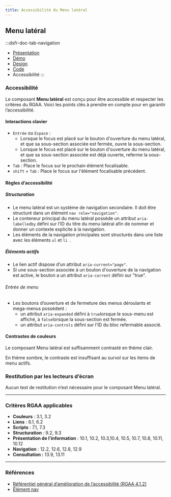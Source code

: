 ```yaml
---
title: Accessibilité du Menu latéral
---
```


## Menu latéral

:::dsfr-doc-tab-navigation
- [Présentation](../index.md)
- [Démo](../demo/index.md)
- [Design](../design/index.md)
- [Code](../code/index.md)
- Accessibilité
:::

### Accessibilité

Le composant **Menu latéral** est conçu pour être accessible et respecter les critères du RGAA. Voici les points clés à prendre en compte pour en garantir l’accessibilité.

#### Interactions clavier

- `Entrée` ou `Espace` :
    - Lorsque le focus est placé sur le bouton d'ouverture du menu latéral, et que sa sous-section associée est fermée, ouvre la sous-section.
    - Lorsque le focus est placé sur le bouton d'ouverture du menu latéral, et que sa sous-section associée est déjà ouverte, referme la sous-section.
- `Tab` : Place le focus sur le prochain élément focalisable.
- `shift` + `Tab` : Place le focus sur l'élément focalisable précédent.

#### Règles d’accessibilité

##### Structuration

- Le menu latéral est un système de navigation secondaire. Il doit être structuré dans un élément `nav role="navigation"`.
- Le conteneur principal du menu latéral possède un attribut `aria-labelledby` défini sur l’ID du titre du menu latéral afin de nommer et donner un contexte explicite à la navigation.
- Les éléments de la navigation principales sont structurés dans une liste avec les éléments `ul` et `li `.

##### Éléments actifs

- Le lien actif dispose d’un attribut `aria-current="page"`.
- Si une sous-section associée à un bouton d'ouverture de la navigation est active, le bouton a un attribut `aria-current` défini sur "true".

###### Entrée de menu

- Les boutons d’ouverture et de fermeture des menus déroulants et mega-menus possèdent&nbsp;:
  - un attribut `aria-expanded` défini à `true`lorsque le sous-menu est affiché, à `false`lorsque la sous-section est fermée.
  - un attribut `aria-controls` défini sur l'ID du bloc refermable associé.

#### Contrastes de couleurs

Le composant Menu latéral est suffisamment contrasté en thème clair.

En thème sombre, le contraste est insuffisant au survol sur les items de menu actifs.

### Restitution par les lecteurs d’écran

Aucun test de restitution n’est nécessaire pour le composant Menu latéral.

---

### Critères RGAA applicables
- **Couleurs** : 3.1, 3.2
- **Liens** : 6.1, 6.2
- **Scripts** : 7.1, 7.3 
- **Structuration** : 9.2, 9.3
- **Présentation de l’information** : 10.1, 10.2, 10.3,10.4, 10.5, 10.7, 10.8, 10.11, 10.12
- **Navigation** : 12.2, 12.6, 12.8, 12.9
- **Consultation&nbsp;:** 13.9, 13.11

--- 

### Références

- [Référentiel général d’amélioration de l’accessibilité (RGAA 4.1.2)](https://accessibilite.numerique.gouv.fr/methode/criteres-et-tests/)
- [Élément nav](https://html.spec.whatwg.org/#the-nav-element)